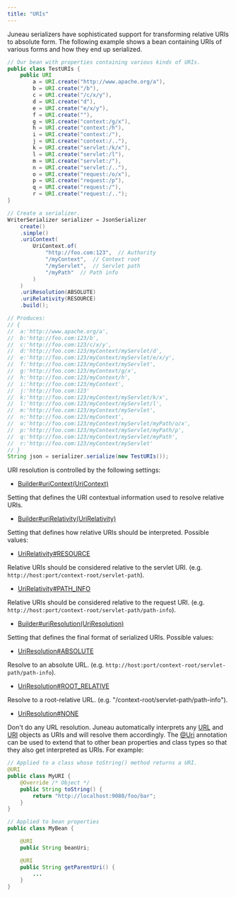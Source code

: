```yaml
---
title: "URIs"
---
```


Juneau serializers have sophisticated support for transforming relative URIs to absolute form.
The following example shows a bean containing URIs of various forms and how they end up serialized.

```java
// Our bean with properties containing various kinds of URIs.
public class TestURIs {
    public URI
        a = URI.create("http://www.apache.org/a"),
        b = URI.create("/b"),
        c = URI.create("/c/x/y"),
        d = URI.create("d"),
        e = URI.create("e/x/y"),
        f = URI.create(""),
        g = URI.create("context:/g/x"),
        h = URI.create("context:/h"),
        i = URI.create("context:/"),
        j = URI.create("context:/.."),
        k = URI.create("servlet:/k/x"),
        l = URI.create("servlet:/l"),
        m = URI.create("servlet:/"),
        n = URI.create("servlet:/.."),
        o = URI.create("request:/o/x"),
        p = URI.create("request:/p"),
        q = URI.create("request:/"),
        r = URI.create("request:/..");
}

// Create a serializer.
WriterSerializer serializer = JsonSerializer
    create()
    .simple()
    .uriContext(
        UriContext.of(
            "http://foo.com:123",  // Authority
            "/myContext",  // Context root
            "/myServlet",  // Servlet path
            "/myPath"  // Path info
        )
    )
    .uriResolution(ABSOLUTE)
    .uriRelativity(RESOURCE)
    .build();

// Produces:
// {
//	a:'http://www.apache.org/a',
//	b:'http://foo.com:123/b',
//	c:'http://foo.com:123/c/x/y',
//	d:'http://foo.com:123/myContext/myServlet/d',
//	e:'http://foo.com:123/myContext/myServlet/e/x/y',
//	f:'http://foo.com:123/myContext/myServlet',
//	g:'http://foo.com:123/myContext/g/x',
//	h:'http://foo.com:123/myContext/h',
//	i:'http://foo.com:123/myContext',
//	j:'http://foo.com:123'
//	k:'http://foo.com:123/myContext/myServlet/k/x',
//	l:'http://foo.com:123/myContext/myServlet/l',
//	m:'http://foo.com:123/myContext/myServlet',
//	n:'http://foo.com:123/myContext',
//	o:'http://foo.com:123/myContext/myServlet/myPath/o/x',
//	p:'http://foo.com:123/myContext/myServlet/myPath/p',
//	q:'http://foo.com:123/myContext/myServlet/myPath',
//	r:'http://foo.com:123/myContext/myServlet'
// }
String json = serializer.serialize(new TestURIs());
```


URI resolution is controlled by the following settings:
- [Builder#uriContext(UriContext)](../apidocs/org/apache/juneau/serializer/Serializer/Builder.html#uriContext(UriContext))

Setting that defines the URI contextual information used to resolve relative URIs.
- [Builder#uriRelativity(UriRelativity)](../apidocs/org/apache/juneau/serializer/Serializer/Builder.html#uriRelativity(UriRelativity))

Setting that defines how relative URIs should be interpreted.
Possible values:
- [UriRelativity#RESOURCE](../apidocs/org/apache/juneau/UriRelativity.html#RESOURCE)

Relative URIs should be considered relative to the servlet URI.
(e.g. `http://host:port/context-root/servlet-path`).
- [UriRelativity#PATH_INFO](../apidocs/org/apache/juneau/UriRelativity.html#PATH_INFO)

Relative URIs should be considered relative to the request URI.
(e.g. `http://host:port/context-root/servlet-path/path-info`).
- [Builder#uriResolution(UriResolution)](../apidocs/org/apache/juneau/serializer/Serializer/Builder.html#uriResolution(UriResolution))

Setting that defines the final format of serialized URIs.
Possible values:
- [UriResolution#ABSOLUTE](../apidocs/org/apache/juneau/UriResolution.html#ABSOLUTE)

Resolve to an absolute URL.
(e.g. `http://host:port/context-root/servlet-path/path-info`).
- [UriResolution#ROOT_RELATIVE](../apidocs/org/apache/juneau/UriResolution.html#ROOT_RELATIVE)

Resolve to a root-relative URL.
(e.g. "/context-root/servlet-path/path-info").
- [UriResolution#NONE](../apidocs/org/apache/juneau/UriResolution.html#NONE)

Don't do any URL resolution.
Juneau automatically interprets any [URL](../apidocs/java/net/URL.html) and [URI](../apidocs/java/net/URI.html) objects as URIs and will
resolve them accordingly.
The [@Uri](../apidocs/org/apache/juneau/annotation/Uri.html) annotation can be used to extend that to other bean
properties and class types so that they also get interpreted as URIs.
For example:

```java
// Applied to a class whose toString() method returns a URI.
@URI
public class MyURI {
    @Override /* Object */
    public String toString() {
        return "http://localhost:9080/foo/bar";
    }
}

// Applied to bean properties
public class MyBean {

    @URI
    public String beanUri;

    @URI
    public String getParentUri() {
        ...
    }
}

```
